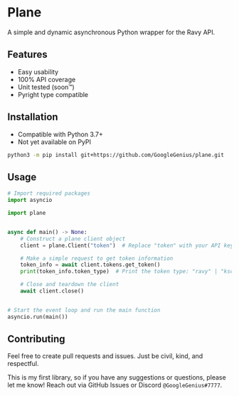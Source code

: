 # Plane

A simple and dynamic asynchronous Python wrapper for the Ravy API.

## Features
- Easy usability
- 100% API coverage
- Unit tested (soon™️)
- Pyright type compatible

## Installation

- Compatible with Python 3.7+
- Not yet available on PyPI

```bash
python3 -m pip install git+https://github.com/GoogleGenius/plane.git
```

## Usage

```python
# Import required packages
import asyncio

import plane


async def main() -> None:
    # Construct a plane client object
    client = plane.Client("token")  # Replace "token" with your API key

    # Make a simple request to get token information
    token_info = await client.tokens.get_token()
    print(token_info.token_type)  # Print the token type: "ravy" | "ksoft"

    # Close and teardown the client
    await client.close()


# Start the event loop and run the main function
asyncio.run(main())
```

## Contributing

Feel free to create pull requests and issues. Just be civil, kind, and respectful.

This is my first library, so if you have any suggestions or questions, please let me know! Reach out via GitHub Issues or Discord `@GoogleGenius#7777`.
